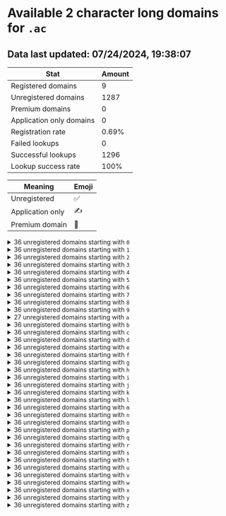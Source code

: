 # Available 2 character long domains for `.ac`

## Data last updated: 07/24/2024, 19:38:07

|Stat|Amount|
|--|--|
|Registered domains|9|
|Unregistered domains|1287|
|Premium domains|0|
|Application only domains|0|
|Registration rate|0.69%|
|Failed lookups|0|
|Successful lookups|1296|
|Lookup success rate|100%|


|Meaning|Emoji|
|--|--|
|Unregistered|:white_check_mark:|
|Application only|:writing_hand:|
|Premium domain|:gem:|

<details>
<summary>36 unregistered domains starting with <bold><code>0</code></bold></summary>

|Type|Domain|
|--|--|
|:white_check_mark:|`00.ac`|
|:white_check_mark:|`01.ac`|
|:white_check_mark:|`02.ac`|
|:white_check_mark:|`03.ac`|
|:white_check_mark:|`04.ac`|
|:white_check_mark:|`05.ac`|
|:white_check_mark:|`06.ac`|
|:white_check_mark:|`07.ac`|
|:white_check_mark:|`08.ac`|
|:white_check_mark:|`09.ac`|
|:white_check_mark:|`0a.ac`|
|:white_check_mark:|`0b.ac`|
|:white_check_mark:|`0c.ac`|
|:white_check_mark:|`0d.ac`|
|:white_check_mark:|`0e.ac`|
|:white_check_mark:|`0f.ac`|
|:white_check_mark:|`0g.ac`|
|:white_check_mark:|`0h.ac`|
|:white_check_mark:|`0i.ac`|
|:white_check_mark:|`0j.ac`|
|:white_check_mark:|`0k.ac`|
|:white_check_mark:|`0l.ac`|
|:white_check_mark:|`0m.ac`|
|:white_check_mark:|`0n.ac`|
|:white_check_mark:|`0o.ac`|
|:white_check_mark:|`0p.ac`|
|:white_check_mark:|`0q.ac`|
|:white_check_mark:|`0r.ac`|
|:white_check_mark:|`0s.ac`|
|:white_check_mark:|`0t.ac`|
|:white_check_mark:|`0u.ac`|
|:white_check_mark:|`0v.ac`|
|:white_check_mark:|`0w.ac`|
|:white_check_mark:|`0x.ac`|
|:white_check_mark:|`0y.ac`|
|:white_check_mark:|`0z.ac`|
</details>
<details>
<summary>36 unregistered domains starting with <bold><code>1</code></bold></summary>

|Type|Domain|
|--|--|
|:white_check_mark:|`10.ac`|
|:white_check_mark:|`11.ac`|
|:white_check_mark:|`12.ac`|
|:white_check_mark:|`13.ac`|
|:white_check_mark:|`14.ac`|
|:white_check_mark:|`15.ac`|
|:white_check_mark:|`16.ac`|
|:white_check_mark:|`17.ac`|
|:white_check_mark:|`18.ac`|
|:white_check_mark:|`19.ac`|
|:white_check_mark:|`1a.ac`|
|:white_check_mark:|`1b.ac`|
|:white_check_mark:|`1c.ac`|
|:white_check_mark:|`1d.ac`|
|:white_check_mark:|`1e.ac`|
|:white_check_mark:|`1f.ac`|
|:white_check_mark:|`1g.ac`|
|:white_check_mark:|`1h.ac`|
|:white_check_mark:|`1i.ac`|
|:white_check_mark:|`1j.ac`|
|:white_check_mark:|`1k.ac`|
|:white_check_mark:|`1l.ac`|
|:white_check_mark:|`1m.ac`|
|:white_check_mark:|`1n.ac`|
|:white_check_mark:|`1o.ac`|
|:white_check_mark:|`1p.ac`|
|:white_check_mark:|`1q.ac`|
|:white_check_mark:|`1r.ac`|
|:white_check_mark:|`1s.ac`|
|:white_check_mark:|`1t.ac`|
|:white_check_mark:|`1u.ac`|
|:white_check_mark:|`1v.ac`|
|:white_check_mark:|`1w.ac`|
|:white_check_mark:|`1x.ac`|
|:white_check_mark:|`1y.ac`|
|:white_check_mark:|`1z.ac`|
</details>
<details>
<summary>36 unregistered domains starting with <bold><code>2</code></bold></summary>

|Type|Domain|
|--|--|
|:white_check_mark:|`20.ac`|
|:white_check_mark:|`21.ac`|
|:white_check_mark:|`22.ac`|
|:white_check_mark:|`23.ac`|
|:white_check_mark:|`24.ac`|
|:white_check_mark:|`25.ac`|
|:white_check_mark:|`26.ac`|
|:white_check_mark:|`27.ac`|
|:white_check_mark:|`28.ac`|
|:white_check_mark:|`29.ac`|
|:white_check_mark:|`2a.ac`|
|:white_check_mark:|`2b.ac`|
|:white_check_mark:|`2c.ac`|
|:white_check_mark:|`2d.ac`|
|:white_check_mark:|`2e.ac`|
|:white_check_mark:|`2f.ac`|
|:white_check_mark:|`2g.ac`|
|:white_check_mark:|`2h.ac`|
|:white_check_mark:|`2i.ac`|
|:white_check_mark:|`2j.ac`|
|:white_check_mark:|`2k.ac`|
|:white_check_mark:|`2l.ac`|
|:white_check_mark:|`2m.ac`|
|:white_check_mark:|`2n.ac`|
|:white_check_mark:|`2o.ac`|
|:white_check_mark:|`2p.ac`|
|:white_check_mark:|`2q.ac`|
|:white_check_mark:|`2r.ac`|
|:white_check_mark:|`2s.ac`|
|:white_check_mark:|`2t.ac`|
|:white_check_mark:|`2u.ac`|
|:white_check_mark:|`2v.ac`|
|:white_check_mark:|`2w.ac`|
|:white_check_mark:|`2x.ac`|
|:white_check_mark:|`2y.ac`|
|:white_check_mark:|`2z.ac`|
</details>
<details>
<summary>36 unregistered domains starting with <bold><code>3</code></bold></summary>

|Type|Domain|
|--|--|
|:white_check_mark:|`30.ac`|
|:white_check_mark:|`31.ac`|
|:white_check_mark:|`32.ac`|
|:white_check_mark:|`33.ac`|
|:white_check_mark:|`34.ac`|
|:white_check_mark:|`35.ac`|
|:white_check_mark:|`36.ac`|
|:white_check_mark:|`37.ac`|
|:white_check_mark:|`38.ac`|
|:white_check_mark:|`39.ac`|
|:white_check_mark:|`3a.ac`|
|:white_check_mark:|`3b.ac`|
|:white_check_mark:|`3c.ac`|
|:white_check_mark:|`3d.ac`|
|:white_check_mark:|`3e.ac`|
|:white_check_mark:|`3f.ac`|
|:white_check_mark:|`3g.ac`|
|:white_check_mark:|`3h.ac`|
|:white_check_mark:|`3i.ac`|
|:white_check_mark:|`3j.ac`|
|:white_check_mark:|`3k.ac`|
|:white_check_mark:|`3l.ac`|
|:white_check_mark:|`3m.ac`|
|:white_check_mark:|`3n.ac`|
|:white_check_mark:|`3o.ac`|
|:white_check_mark:|`3p.ac`|
|:white_check_mark:|`3q.ac`|
|:white_check_mark:|`3r.ac`|
|:white_check_mark:|`3s.ac`|
|:white_check_mark:|`3t.ac`|
|:white_check_mark:|`3u.ac`|
|:white_check_mark:|`3v.ac`|
|:white_check_mark:|`3w.ac`|
|:white_check_mark:|`3x.ac`|
|:white_check_mark:|`3y.ac`|
|:white_check_mark:|`3z.ac`|
</details>
<details>
<summary>36 unregistered domains starting with <bold><code>4</code></bold></summary>

|Type|Domain|
|--|--|
|:white_check_mark:|`40.ac`|
|:white_check_mark:|`41.ac`|
|:white_check_mark:|`42.ac`|
|:white_check_mark:|`43.ac`|
|:white_check_mark:|`44.ac`|
|:white_check_mark:|`45.ac`|
|:white_check_mark:|`46.ac`|
|:white_check_mark:|`47.ac`|
|:white_check_mark:|`48.ac`|
|:white_check_mark:|`49.ac`|
|:white_check_mark:|`4a.ac`|
|:white_check_mark:|`4b.ac`|
|:white_check_mark:|`4c.ac`|
|:white_check_mark:|`4d.ac`|
|:white_check_mark:|`4e.ac`|
|:white_check_mark:|`4f.ac`|
|:white_check_mark:|`4g.ac`|
|:white_check_mark:|`4h.ac`|
|:white_check_mark:|`4i.ac`|
|:white_check_mark:|`4j.ac`|
|:white_check_mark:|`4k.ac`|
|:white_check_mark:|`4l.ac`|
|:white_check_mark:|`4m.ac`|
|:white_check_mark:|`4n.ac`|
|:white_check_mark:|`4o.ac`|
|:white_check_mark:|`4p.ac`|
|:white_check_mark:|`4q.ac`|
|:white_check_mark:|`4r.ac`|
|:white_check_mark:|`4s.ac`|
|:white_check_mark:|`4t.ac`|
|:white_check_mark:|`4u.ac`|
|:white_check_mark:|`4v.ac`|
|:white_check_mark:|`4w.ac`|
|:white_check_mark:|`4x.ac`|
|:white_check_mark:|`4y.ac`|
|:white_check_mark:|`4z.ac`|
</details>
<details>
<summary>36 unregistered domains starting with <bold><code>5</code></bold></summary>

|Type|Domain|
|--|--|
|:white_check_mark:|`50.ac`|
|:white_check_mark:|`51.ac`|
|:white_check_mark:|`52.ac`|
|:white_check_mark:|`53.ac`|
|:white_check_mark:|`54.ac`|
|:white_check_mark:|`55.ac`|
|:white_check_mark:|`56.ac`|
|:white_check_mark:|`57.ac`|
|:white_check_mark:|`58.ac`|
|:white_check_mark:|`59.ac`|
|:white_check_mark:|`5a.ac`|
|:white_check_mark:|`5b.ac`|
|:white_check_mark:|`5c.ac`|
|:white_check_mark:|`5d.ac`|
|:white_check_mark:|`5e.ac`|
|:white_check_mark:|`5f.ac`|
|:white_check_mark:|`5g.ac`|
|:white_check_mark:|`5h.ac`|
|:white_check_mark:|`5i.ac`|
|:white_check_mark:|`5j.ac`|
|:white_check_mark:|`5k.ac`|
|:white_check_mark:|`5l.ac`|
|:white_check_mark:|`5m.ac`|
|:white_check_mark:|`5n.ac`|
|:white_check_mark:|`5o.ac`|
|:white_check_mark:|`5p.ac`|
|:white_check_mark:|`5q.ac`|
|:white_check_mark:|`5r.ac`|
|:white_check_mark:|`5s.ac`|
|:white_check_mark:|`5t.ac`|
|:white_check_mark:|`5u.ac`|
|:white_check_mark:|`5v.ac`|
|:white_check_mark:|`5w.ac`|
|:white_check_mark:|`5x.ac`|
|:white_check_mark:|`5y.ac`|
|:white_check_mark:|`5z.ac`|
</details>
<details>
<summary>36 unregistered domains starting with <bold><code>6</code></bold></summary>

|Type|Domain|
|--|--|
|:white_check_mark:|`60.ac`|
|:white_check_mark:|`61.ac`|
|:white_check_mark:|`62.ac`|
|:white_check_mark:|`63.ac`|
|:white_check_mark:|`64.ac`|
|:white_check_mark:|`65.ac`|
|:white_check_mark:|`66.ac`|
|:white_check_mark:|`67.ac`|
|:white_check_mark:|`68.ac`|
|:white_check_mark:|`69.ac`|
|:white_check_mark:|`6a.ac`|
|:white_check_mark:|`6b.ac`|
|:white_check_mark:|`6c.ac`|
|:white_check_mark:|`6d.ac`|
|:white_check_mark:|`6e.ac`|
|:white_check_mark:|`6f.ac`|
|:white_check_mark:|`6g.ac`|
|:white_check_mark:|`6h.ac`|
|:white_check_mark:|`6i.ac`|
|:white_check_mark:|`6j.ac`|
|:white_check_mark:|`6k.ac`|
|:white_check_mark:|`6l.ac`|
|:white_check_mark:|`6m.ac`|
|:white_check_mark:|`6n.ac`|
|:white_check_mark:|`6o.ac`|
|:white_check_mark:|`6p.ac`|
|:white_check_mark:|`6q.ac`|
|:white_check_mark:|`6r.ac`|
|:white_check_mark:|`6s.ac`|
|:white_check_mark:|`6t.ac`|
|:white_check_mark:|`6u.ac`|
|:white_check_mark:|`6v.ac`|
|:white_check_mark:|`6w.ac`|
|:white_check_mark:|`6x.ac`|
|:white_check_mark:|`6y.ac`|
|:white_check_mark:|`6z.ac`|
</details>
<details>
<summary>36 unregistered domains starting with <bold><code>7</code></bold></summary>

|Type|Domain|
|--|--|
|:white_check_mark:|`70.ac`|
|:white_check_mark:|`71.ac`|
|:white_check_mark:|`72.ac`|
|:white_check_mark:|`73.ac`|
|:white_check_mark:|`74.ac`|
|:white_check_mark:|`75.ac`|
|:white_check_mark:|`76.ac`|
|:white_check_mark:|`77.ac`|
|:white_check_mark:|`78.ac`|
|:white_check_mark:|`79.ac`|
|:white_check_mark:|`7a.ac`|
|:white_check_mark:|`7b.ac`|
|:white_check_mark:|`7c.ac`|
|:white_check_mark:|`7d.ac`|
|:white_check_mark:|`7e.ac`|
|:white_check_mark:|`7f.ac`|
|:white_check_mark:|`7g.ac`|
|:white_check_mark:|`7h.ac`|
|:white_check_mark:|`7i.ac`|
|:white_check_mark:|`7j.ac`|
|:white_check_mark:|`7k.ac`|
|:white_check_mark:|`7l.ac`|
|:white_check_mark:|`7m.ac`|
|:white_check_mark:|`7n.ac`|
|:white_check_mark:|`7o.ac`|
|:white_check_mark:|`7p.ac`|
|:white_check_mark:|`7q.ac`|
|:white_check_mark:|`7r.ac`|
|:white_check_mark:|`7s.ac`|
|:white_check_mark:|`7t.ac`|
|:white_check_mark:|`7u.ac`|
|:white_check_mark:|`7v.ac`|
|:white_check_mark:|`7w.ac`|
|:white_check_mark:|`7x.ac`|
|:white_check_mark:|`7y.ac`|
|:white_check_mark:|`7z.ac`|
</details>
<details>
<summary>36 unregistered domains starting with <bold><code>8</code></bold></summary>

|Type|Domain|
|--|--|
|:white_check_mark:|`80.ac`|
|:white_check_mark:|`81.ac`|
|:white_check_mark:|`82.ac`|
|:white_check_mark:|`83.ac`|
|:white_check_mark:|`84.ac`|
|:white_check_mark:|`85.ac`|
|:white_check_mark:|`86.ac`|
|:white_check_mark:|`87.ac`|
|:white_check_mark:|`88.ac`|
|:white_check_mark:|`89.ac`|
|:white_check_mark:|`8a.ac`|
|:white_check_mark:|`8b.ac`|
|:white_check_mark:|`8c.ac`|
|:white_check_mark:|`8d.ac`|
|:white_check_mark:|`8e.ac`|
|:white_check_mark:|`8f.ac`|
|:white_check_mark:|`8g.ac`|
|:white_check_mark:|`8h.ac`|
|:white_check_mark:|`8i.ac`|
|:white_check_mark:|`8j.ac`|
|:white_check_mark:|`8k.ac`|
|:white_check_mark:|`8l.ac`|
|:white_check_mark:|`8m.ac`|
|:white_check_mark:|`8n.ac`|
|:white_check_mark:|`8o.ac`|
|:white_check_mark:|`8p.ac`|
|:white_check_mark:|`8q.ac`|
|:white_check_mark:|`8r.ac`|
|:white_check_mark:|`8s.ac`|
|:white_check_mark:|`8t.ac`|
|:white_check_mark:|`8u.ac`|
|:white_check_mark:|`8v.ac`|
|:white_check_mark:|`8w.ac`|
|:white_check_mark:|`8x.ac`|
|:white_check_mark:|`8y.ac`|
|:white_check_mark:|`8z.ac`|
</details>
<details>
<summary>36 unregistered domains starting with <bold><code>9</code></bold></summary>

|Type|Domain|
|--|--|
|:white_check_mark:|`90.ac`|
|:white_check_mark:|`91.ac`|
|:white_check_mark:|`92.ac`|
|:white_check_mark:|`93.ac`|
|:white_check_mark:|`94.ac`|
|:white_check_mark:|`95.ac`|
|:white_check_mark:|`96.ac`|
|:white_check_mark:|`97.ac`|
|:white_check_mark:|`98.ac`|
|:white_check_mark:|`99.ac`|
|:white_check_mark:|`9a.ac`|
|:white_check_mark:|`9b.ac`|
|:white_check_mark:|`9c.ac`|
|:white_check_mark:|`9d.ac`|
|:white_check_mark:|`9e.ac`|
|:white_check_mark:|`9f.ac`|
|:white_check_mark:|`9g.ac`|
|:white_check_mark:|`9h.ac`|
|:white_check_mark:|`9i.ac`|
|:white_check_mark:|`9j.ac`|
|:white_check_mark:|`9k.ac`|
|:white_check_mark:|`9l.ac`|
|:white_check_mark:|`9m.ac`|
|:white_check_mark:|`9n.ac`|
|:white_check_mark:|`9o.ac`|
|:white_check_mark:|`9p.ac`|
|:white_check_mark:|`9q.ac`|
|:white_check_mark:|`9r.ac`|
|:white_check_mark:|`9s.ac`|
|:white_check_mark:|`9t.ac`|
|:white_check_mark:|`9u.ac`|
|:white_check_mark:|`9v.ac`|
|:white_check_mark:|`9w.ac`|
|:white_check_mark:|`9x.ac`|
|:white_check_mark:|`9y.ac`|
|:white_check_mark:|`9z.ac`|
</details>
<details>
<summary>27 unregistered domains starting with <bold><code>a</code></bold></summary>

|Type|Domain|
|--|--|
|:white_check_mark:|`a0.ac`|
|:white_check_mark:|`a1.ac`|
|:white_check_mark:|`a2.ac`|
|:white_check_mark:|`a3.ac`|
|:white_check_mark:|`a4.ac`|
|:white_check_mark:|`a5.ac`|
|:white_check_mark:|`a6.ac`|
|:white_check_mark:|`a7.ac`|
|:white_check_mark:|`a8.ac`|
|:white_check_mark:|`a9.ac`|
|:white_check_mark:|`aj.ac`|
|:white_check_mark:|`ak.ac`|
|:white_check_mark:|`al.ac`|
|:white_check_mark:|`am.ac`|
|:white_check_mark:|`an.ac`|
|:white_check_mark:|`ao.ac`|
|:white_check_mark:|`ap.ac`|
|:white_check_mark:|`aq.ac`|
|:white_check_mark:|`ar.ac`|
|:white_check_mark:|`as.ac`|
|:white_check_mark:|`at.ac`|
|:white_check_mark:|`au.ac`|
|:white_check_mark:|`av.ac`|
|:white_check_mark:|`aw.ac`|
|:white_check_mark:|`ax.ac`|
|:white_check_mark:|`ay.ac`|
|:white_check_mark:|`az.ac`|
</details>
<details>
<summary>36 unregistered domains starting with <bold><code>b</code></bold></summary>

|Type|Domain|
|--|--|
|:white_check_mark:|`b0.ac`|
|:white_check_mark:|`b1.ac`|
|:white_check_mark:|`b2.ac`|
|:white_check_mark:|`b3.ac`|
|:white_check_mark:|`b4.ac`|
|:white_check_mark:|`b5.ac`|
|:white_check_mark:|`b6.ac`|
|:white_check_mark:|`b7.ac`|
|:white_check_mark:|`b8.ac`|
|:white_check_mark:|`b9.ac`|
|:white_check_mark:|`ba.ac`|
|:white_check_mark:|`bb.ac`|
|:white_check_mark:|`bc.ac`|
|:white_check_mark:|`bd.ac`|
|:white_check_mark:|`be.ac`|
|:white_check_mark:|`bf.ac`|
|:white_check_mark:|`bg.ac`|
|:white_check_mark:|`bh.ac`|
|:white_check_mark:|`bi.ac`|
|:white_check_mark:|`bj.ac`|
|:white_check_mark:|`bk.ac`|
|:white_check_mark:|`bl.ac`|
|:white_check_mark:|`bm.ac`|
|:white_check_mark:|`bn.ac`|
|:white_check_mark:|`bo.ac`|
|:white_check_mark:|`bp.ac`|
|:white_check_mark:|`bq.ac`|
|:white_check_mark:|`br.ac`|
|:white_check_mark:|`bs.ac`|
|:white_check_mark:|`bt.ac`|
|:white_check_mark:|`bu.ac`|
|:white_check_mark:|`bv.ac`|
|:white_check_mark:|`bw.ac`|
|:white_check_mark:|`bx.ac`|
|:white_check_mark:|`by.ac`|
|:white_check_mark:|`bz.ac`|
</details>
<details>
<summary>36 unregistered domains starting with <bold><code>c</code></bold></summary>

|Type|Domain|
|--|--|
|:white_check_mark:|`c0.ac`|
|:white_check_mark:|`c1.ac`|
|:white_check_mark:|`c2.ac`|
|:white_check_mark:|`c3.ac`|
|:white_check_mark:|`c4.ac`|
|:white_check_mark:|`c5.ac`|
|:white_check_mark:|`c6.ac`|
|:white_check_mark:|`c7.ac`|
|:white_check_mark:|`c8.ac`|
|:white_check_mark:|`c9.ac`|
|:white_check_mark:|`ca.ac`|
|:white_check_mark:|`cb.ac`|
|:white_check_mark:|`cc.ac`|
|:white_check_mark:|`cd.ac`|
|:white_check_mark:|`ce.ac`|
|:white_check_mark:|`cf.ac`|
|:white_check_mark:|`cg.ac`|
|:white_check_mark:|`ch.ac`|
|:white_check_mark:|`ci.ac`|
|:white_check_mark:|`cj.ac`|
|:white_check_mark:|`ck.ac`|
|:white_check_mark:|`cl.ac`|
|:white_check_mark:|`cm.ac`|
|:white_check_mark:|`cn.ac`|
|:white_check_mark:|`co.ac`|
|:white_check_mark:|`cp.ac`|
|:white_check_mark:|`cq.ac`|
|:white_check_mark:|`cr.ac`|
|:white_check_mark:|`cs.ac`|
|:white_check_mark:|`ct.ac`|
|:white_check_mark:|`cu.ac`|
|:white_check_mark:|`cv.ac`|
|:white_check_mark:|`cw.ac`|
|:white_check_mark:|`cx.ac`|
|:white_check_mark:|`cy.ac`|
|:white_check_mark:|`cz.ac`|
</details>
<details>
<summary>36 unregistered domains starting with <bold><code>d</code></bold></summary>

|Type|Domain|
|--|--|
|:white_check_mark:|`d0.ac`|
|:white_check_mark:|`d1.ac`|
|:white_check_mark:|`d2.ac`|
|:white_check_mark:|`d3.ac`|
|:white_check_mark:|`d4.ac`|
|:white_check_mark:|`d5.ac`|
|:white_check_mark:|`d6.ac`|
|:white_check_mark:|`d7.ac`|
|:white_check_mark:|`d8.ac`|
|:white_check_mark:|`d9.ac`|
|:white_check_mark:|`da.ac`|
|:white_check_mark:|`db.ac`|
|:white_check_mark:|`dc.ac`|
|:white_check_mark:|`dd.ac`|
|:white_check_mark:|`de.ac`|
|:white_check_mark:|`df.ac`|
|:white_check_mark:|`dg.ac`|
|:white_check_mark:|`dh.ac`|
|:white_check_mark:|`di.ac`|
|:white_check_mark:|`dj.ac`|
|:white_check_mark:|`dk.ac`|
|:white_check_mark:|`dl.ac`|
|:white_check_mark:|`dm.ac`|
|:white_check_mark:|`dn.ac`|
|:white_check_mark:|`do.ac`|
|:white_check_mark:|`dp.ac`|
|:white_check_mark:|`dq.ac`|
|:white_check_mark:|`dr.ac`|
|:white_check_mark:|`ds.ac`|
|:white_check_mark:|`dt.ac`|
|:white_check_mark:|`du.ac`|
|:white_check_mark:|`dv.ac`|
|:white_check_mark:|`dw.ac`|
|:white_check_mark:|`dx.ac`|
|:white_check_mark:|`dy.ac`|
|:white_check_mark:|`dz.ac`|
</details>
<details>
<summary>36 unregistered domains starting with <bold><code>e</code></bold></summary>

|Type|Domain|
|--|--|
|:white_check_mark:|`e0.ac`|
|:white_check_mark:|`e1.ac`|
|:white_check_mark:|`e2.ac`|
|:white_check_mark:|`e3.ac`|
|:white_check_mark:|`e4.ac`|
|:white_check_mark:|`e5.ac`|
|:white_check_mark:|`e6.ac`|
|:white_check_mark:|`e7.ac`|
|:white_check_mark:|`e8.ac`|
|:white_check_mark:|`e9.ac`|
|:white_check_mark:|`ea.ac`|
|:white_check_mark:|`eb.ac`|
|:white_check_mark:|`ec.ac`|
|:white_check_mark:|`ed.ac`|
|:white_check_mark:|`ee.ac`|
|:white_check_mark:|`ef.ac`|
|:white_check_mark:|`eg.ac`|
|:white_check_mark:|`eh.ac`|
|:white_check_mark:|`ei.ac`|
|:white_check_mark:|`ej.ac`|
|:white_check_mark:|`ek.ac`|
|:white_check_mark:|`el.ac`|
|:white_check_mark:|`em.ac`|
|:white_check_mark:|`en.ac`|
|:white_check_mark:|`eo.ac`|
|:white_check_mark:|`ep.ac`|
|:white_check_mark:|`eq.ac`|
|:white_check_mark:|`er.ac`|
|:white_check_mark:|`es.ac`|
|:white_check_mark:|`et.ac`|
|:white_check_mark:|`eu.ac`|
|:white_check_mark:|`ev.ac`|
|:white_check_mark:|`ew.ac`|
|:white_check_mark:|`ex.ac`|
|:white_check_mark:|`ey.ac`|
|:white_check_mark:|`ez.ac`|
</details>
<details>
<summary>36 unregistered domains starting with <bold><code>f</code></bold></summary>

|Type|Domain|
|--|--|
|:white_check_mark:|`f0.ac`|
|:white_check_mark:|`f1.ac`|
|:white_check_mark:|`f2.ac`|
|:white_check_mark:|`f3.ac`|
|:white_check_mark:|`f4.ac`|
|:white_check_mark:|`f5.ac`|
|:white_check_mark:|`f6.ac`|
|:white_check_mark:|`f7.ac`|
|:white_check_mark:|`f8.ac`|
|:white_check_mark:|`f9.ac`|
|:white_check_mark:|`fa.ac`|
|:white_check_mark:|`fb.ac`|
|:white_check_mark:|`fc.ac`|
|:white_check_mark:|`fd.ac`|
|:white_check_mark:|`fe.ac`|
|:white_check_mark:|`ff.ac`|
|:white_check_mark:|`fg.ac`|
|:white_check_mark:|`fh.ac`|
|:white_check_mark:|`fi.ac`|
|:white_check_mark:|`fj.ac`|
|:white_check_mark:|`fk.ac`|
|:white_check_mark:|`fl.ac`|
|:white_check_mark:|`fm.ac`|
|:white_check_mark:|`fn.ac`|
|:white_check_mark:|`fo.ac`|
|:white_check_mark:|`fp.ac`|
|:white_check_mark:|`fq.ac`|
|:white_check_mark:|`fr.ac`|
|:white_check_mark:|`fs.ac`|
|:white_check_mark:|`ft.ac`|
|:white_check_mark:|`fu.ac`|
|:white_check_mark:|`fv.ac`|
|:white_check_mark:|`fw.ac`|
|:white_check_mark:|`fx.ac`|
|:white_check_mark:|`fy.ac`|
|:white_check_mark:|`fz.ac`|
</details>
<details>
<summary>36 unregistered domains starting with <bold><code>g</code></bold></summary>

|Type|Domain|
|--|--|
|:white_check_mark:|`g0.ac`|
|:white_check_mark:|`g1.ac`|
|:white_check_mark:|`g2.ac`|
|:white_check_mark:|`g3.ac`|
|:white_check_mark:|`g4.ac`|
|:white_check_mark:|`g5.ac`|
|:white_check_mark:|`g6.ac`|
|:white_check_mark:|`g7.ac`|
|:white_check_mark:|`g8.ac`|
|:white_check_mark:|`g9.ac`|
|:white_check_mark:|`ga.ac`|
|:white_check_mark:|`gb.ac`|
|:white_check_mark:|`gc.ac`|
|:white_check_mark:|`gd.ac`|
|:white_check_mark:|`ge.ac`|
|:white_check_mark:|`gf.ac`|
|:white_check_mark:|`gg.ac`|
|:white_check_mark:|`gh.ac`|
|:white_check_mark:|`gi.ac`|
|:white_check_mark:|`gj.ac`|
|:white_check_mark:|`gk.ac`|
|:white_check_mark:|`gl.ac`|
|:white_check_mark:|`gm.ac`|
|:white_check_mark:|`gn.ac`|
|:white_check_mark:|`go.ac`|
|:white_check_mark:|`gp.ac`|
|:white_check_mark:|`gq.ac`|
|:white_check_mark:|`gr.ac`|
|:white_check_mark:|`gs.ac`|
|:white_check_mark:|`gt.ac`|
|:white_check_mark:|`gu.ac`|
|:white_check_mark:|`gv.ac`|
|:white_check_mark:|`gw.ac`|
|:white_check_mark:|`gx.ac`|
|:white_check_mark:|`gy.ac`|
|:white_check_mark:|`gz.ac`|
</details>
<details>
<summary>36 unregistered domains starting with <bold><code>h</code></bold></summary>

|Type|Domain|
|--|--|
|:white_check_mark:|`h0.ac`|
|:white_check_mark:|`h1.ac`|
|:white_check_mark:|`h2.ac`|
|:white_check_mark:|`h3.ac`|
|:white_check_mark:|`h4.ac`|
|:white_check_mark:|`h5.ac`|
|:white_check_mark:|`h6.ac`|
|:white_check_mark:|`h7.ac`|
|:white_check_mark:|`h8.ac`|
|:white_check_mark:|`h9.ac`|
|:white_check_mark:|`ha.ac`|
|:white_check_mark:|`hb.ac`|
|:white_check_mark:|`hc.ac`|
|:white_check_mark:|`hd.ac`|
|:white_check_mark:|`he.ac`|
|:white_check_mark:|`hf.ac`|
|:white_check_mark:|`hg.ac`|
|:white_check_mark:|`hh.ac`|
|:white_check_mark:|`hi.ac`|
|:white_check_mark:|`hj.ac`|
|:white_check_mark:|`hk.ac`|
|:white_check_mark:|`hl.ac`|
|:white_check_mark:|`hm.ac`|
|:white_check_mark:|`hn.ac`|
|:white_check_mark:|`ho.ac`|
|:white_check_mark:|`hp.ac`|
|:white_check_mark:|`hq.ac`|
|:white_check_mark:|`hr.ac`|
|:white_check_mark:|`hs.ac`|
|:white_check_mark:|`ht.ac`|
|:white_check_mark:|`hu.ac`|
|:white_check_mark:|`hv.ac`|
|:white_check_mark:|`hw.ac`|
|:white_check_mark:|`hx.ac`|
|:white_check_mark:|`hy.ac`|
|:white_check_mark:|`hz.ac`|
</details>
<details>
<summary>36 unregistered domains starting with <bold><code>i</code></bold></summary>

|Type|Domain|
|--|--|
|:white_check_mark:|`i0.ac`|
|:white_check_mark:|`i1.ac`|
|:white_check_mark:|`i2.ac`|
|:white_check_mark:|`i3.ac`|
|:white_check_mark:|`i4.ac`|
|:white_check_mark:|`i5.ac`|
|:white_check_mark:|`i6.ac`|
|:white_check_mark:|`i7.ac`|
|:white_check_mark:|`i8.ac`|
|:white_check_mark:|`i9.ac`|
|:white_check_mark:|`ia.ac`|
|:white_check_mark:|`ib.ac`|
|:white_check_mark:|`ic.ac`|
|:white_check_mark:|`id.ac`|
|:white_check_mark:|`ie.ac`|
|:white_check_mark:|`if.ac`|
|:white_check_mark:|`ig.ac`|
|:white_check_mark:|`ih.ac`|
|:white_check_mark:|`ii.ac`|
|:white_check_mark:|`ij.ac`|
|:white_check_mark:|`ik.ac`|
|:white_check_mark:|`il.ac`|
|:white_check_mark:|`im.ac`|
|:white_check_mark:|`in.ac`|
|:white_check_mark:|`io.ac`|
|:white_check_mark:|`ip.ac`|
|:white_check_mark:|`iq.ac`|
|:white_check_mark:|`ir.ac`|
|:white_check_mark:|`is.ac`|
|:white_check_mark:|`it.ac`|
|:white_check_mark:|`iu.ac`|
|:white_check_mark:|`iv.ac`|
|:white_check_mark:|`iw.ac`|
|:white_check_mark:|`ix.ac`|
|:white_check_mark:|`iy.ac`|
|:white_check_mark:|`iz.ac`|
</details>
<details>
<summary>36 unregistered domains starting with <bold><code>j</code></bold></summary>

|Type|Domain|
|--|--|
|:white_check_mark:|`j0.ac`|
|:white_check_mark:|`j1.ac`|
|:white_check_mark:|`j2.ac`|
|:white_check_mark:|`j3.ac`|
|:white_check_mark:|`j4.ac`|
|:white_check_mark:|`j5.ac`|
|:white_check_mark:|`j6.ac`|
|:white_check_mark:|`j7.ac`|
|:white_check_mark:|`j8.ac`|
|:white_check_mark:|`j9.ac`|
|:white_check_mark:|`ja.ac`|
|:white_check_mark:|`jb.ac`|
|:white_check_mark:|`jc.ac`|
|:white_check_mark:|`jd.ac`|
|:white_check_mark:|`je.ac`|
|:white_check_mark:|`jf.ac`|
|:white_check_mark:|`jg.ac`|
|:white_check_mark:|`jh.ac`|
|:white_check_mark:|`ji.ac`|
|:white_check_mark:|`jj.ac`|
|:white_check_mark:|`jk.ac`|
|:white_check_mark:|`jl.ac`|
|:white_check_mark:|`jm.ac`|
|:white_check_mark:|`jn.ac`|
|:white_check_mark:|`jo.ac`|
|:white_check_mark:|`jp.ac`|
|:white_check_mark:|`jq.ac`|
|:white_check_mark:|`jr.ac`|
|:white_check_mark:|`js.ac`|
|:white_check_mark:|`jt.ac`|
|:white_check_mark:|`ju.ac`|
|:white_check_mark:|`jv.ac`|
|:white_check_mark:|`jw.ac`|
|:white_check_mark:|`jx.ac`|
|:white_check_mark:|`jy.ac`|
|:white_check_mark:|`jz.ac`|
</details>
<details>
<summary>36 unregistered domains starting with <bold><code>k</code></bold></summary>

|Type|Domain|
|--|--|
|:white_check_mark:|`k0.ac`|
|:white_check_mark:|`k1.ac`|
|:white_check_mark:|`k2.ac`|
|:white_check_mark:|`k3.ac`|
|:white_check_mark:|`k4.ac`|
|:white_check_mark:|`k5.ac`|
|:white_check_mark:|`k6.ac`|
|:white_check_mark:|`k7.ac`|
|:white_check_mark:|`k8.ac`|
|:white_check_mark:|`k9.ac`|
|:white_check_mark:|`ka.ac`|
|:white_check_mark:|`kb.ac`|
|:white_check_mark:|`kc.ac`|
|:white_check_mark:|`kd.ac`|
|:white_check_mark:|`ke.ac`|
|:white_check_mark:|`kf.ac`|
|:white_check_mark:|`kg.ac`|
|:white_check_mark:|`kh.ac`|
|:white_check_mark:|`ki.ac`|
|:white_check_mark:|`kj.ac`|
|:white_check_mark:|`kk.ac`|
|:white_check_mark:|`kl.ac`|
|:white_check_mark:|`km.ac`|
|:white_check_mark:|`kn.ac`|
|:white_check_mark:|`ko.ac`|
|:white_check_mark:|`kp.ac`|
|:white_check_mark:|`kq.ac`|
|:white_check_mark:|`kr.ac`|
|:white_check_mark:|`ks.ac`|
|:white_check_mark:|`kt.ac`|
|:white_check_mark:|`ku.ac`|
|:white_check_mark:|`kv.ac`|
|:white_check_mark:|`kw.ac`|
|:white_check_mark:|`kx.ac`|
|:white_check_mark:|`ky.ac`|
|:white_check_mark:|`kz.ac`|
</details>
<details>
<summary>36 unregistered domains starting with <bold><code>l</code></bold></summary>

|Type|Domain|
|--|--|
|:white_check_mark:|`l0.ac`|
|:white_check_mark:|`l1.ac`|
|:white_check_mark:|`l2.ac`|
|:white_check_mark:|`l3.ac`|
|:white_check_mark:|`l4.ac`|
|:white_check_mark:|`l5.ac`|
|:white_check_mark:|`l6.ac`|
|:white_check_mark:|`l7.ac`|
|:white_check_mark:|`l8.ac`|
|:white_check_mark:|`l9.ac`|
|:white_check_mark:|`la.ac`|
|:white_check_mark:|`lb.ac`|
|:white_check_mark:|`lc.ac`|
|:white_check_mark:|`ld.ac`|
|:white_check_mark:|`le.ac`|
|:white_check_mark:|`lf.ac`|
|:white_check_mark:|`lg.ac`|
|:white_check_mark:|`lh.ac`|
|:white_check_mark:|`li.ac`|
|:white_check_mark:|`lj.ac`|
|:white_check_mark:|`lk.ac`|
|:white_check_mark:|`ll.ac`|
|:white_check_mark:|`lm.ac`|
|:white_check_mark:|`ln.ac`|
|:white_check_mark:|`lo.ac`|
|:white_check_mark:|`lp.ac`|
|:white_check_mark:|`lq.ac`|
|:white_check_mark:|`lr.ac`|
|:white_check_mark:|`ls.ac`|
|:white_check_mark:|`lt.ac`|
|:white_check_mark:|`lu.ac`|
|:white_check_mark:|`lv.ac`|
|:white_check_mark:|`lw.ac`|
|:white_check_mark:|`lx.ac`|
|:white_check_mark:|`ly.ac`|
|:white_check_mark:|`lz.ac`|
</details>
<details>
<summary>36 unregistered domains starting with <bold><code>m</code></bold></summary>

|Type|Domain|
|--|--|
|:white_check_mark:|`m0.ac`|
|:white_check_mark:|`m1.ac`|
|:white_check_mark:|`m2.ac`|
|:white_check_mark:|`m3.ac`|
|:white_check_mark:|`m4.ac`|
|:white_check_mark:|`m5.ac`|
|:white_check_mark:|`m6.ac`|
|:white_check_mark:|`m7.ac`|
|:white_check_mark:|`m8.ac`|
|:white_check_mark:|`m9.ac`|
|:white_check_mark:|`ma.ac`|
|:white_check_mark:|`mb.ac`|
|:white_check_mark:|`mc.ac`|
|:white_check_mark:|`md.ac`|
|:white_check_mark:|`me.ac`|
|:white_check_mark:|`mf.ac`|
|:white_check_mark:|`mg.ac`|
|:white_check_mark:|`mh.ac`|
|:white_check_mark:|`mi.ac`|
|:white_check_mark:|`mj.ac`|
|:white_check_mark:|`mk.ac`|
|:white_check_mark:|`ml.ac`|
|:white_check_mark:|`mm.ac`|
|:white_check_mark:|`mn.ac`|
|:white_check_mark:|`mo.ac`|
|:white_check_mark:|`mp.ac`|
|:white_check_mark:|`mq.ac`|
|:white_check_mark:|`mr.ac`|
|:white_check_mark:|`ms.ac`|
|:white_check_mark:|`mt.ac`|
|:white_check_mark:|`mu.ac`|
|:white_check_mark:|`mv.ac`|
|:white_check_mark:|`mw.ac`|
|:white_check_mark:|`mx.ac`|
|:white_check_mark:|`my.ac`|
|:white_check_mark:|`mz.ac`|
</details>
<details>
<summary>36 unregistered domains starting with <bold><code>n</code></bold></summary>

|Type|Domain|
|--|--|
|:white_check_mark:|`n0.ac`|
|:white_check_mark:|`n1.ac`|
|:white_check_mark:|`n2.ac`|
|:white_check_mark:|`n3.ac`|
|:white_check_mark:|`n4.ac`|
|:white_check_mark:|`n5.ac`|
|:white_check_mark:|`n6.ac`|
|:white_check_mark:|`n7.ac`|
|:white_check_mark:|`n8.ac`|
|:white_check_mark:|`n9.ac`|
|:white_check_mark:|`na.ac`|
|:white_check_mark:|`nb.ac`|
|:white_check_mark:|`nc.ac`|
|:white_check_mark:|`nd.ac`|
|:white_check_mark:|`ne.ac`|
|:white_check_mark:|`nf.ac`|
|:white_check_mark:|`ng.ac`|
|:white_check_mark:|`nh.ac`|
|:white_check_mark:|`ni.ac`|
|:white_check_mark:|`nj.ac`|
|:white_check_mark:|`nk.ac`|
|:white_check_mark:|`nl.ac`|
|:white_check_mark:|`nm.ac`|
|:white_check_mark:|`nn.ac`|
|:white_check_mark:|`no.ac`|
|:white_check_mark:|`np.ac`|
|:white_check_mark:|`nq.ac`|
|:white_check_mark:|`nr.ac`|
|:white_check_mark:|`ns.ac`|
|:white_check_mark:|`nt.ac`|
|:white_check_mark:|`nu.ac`|
|:white_check_mark:|`nv.ac`|
|:white_check_mark:|`nw.ac`|
|:white_check_mark:|`nx.ac`|
|:white_check_mark:|`ny.ac`|
|:white_check_mark:|`nz.ac`|
</details>
<details>
<summary>36 unregistered domains starting with <bold><code>o</code></bold></summary>

|Type|Domain|
|--|--|
|:white_check_mark:|`o0.ac`|
|:white_check_mark:|`o1.ac`|
|:white_check_mark:|`o2.ac`|
|:white_check_mark:|`o3.ac`|
|:white_check_mark:|`o4.ac`|
|:white_check_mark:|`o5.ac`|
|:white_check_mark:|`o6.ac`|
|:white_check_mark:|`o7.ac`|
|:white_check_mark:|`o8.ac`|
|:white_check_mark:|`o9.ac`|
|:white_check_mark:|`oa.ac`|
|:white_check_mark:|`ob.ac`|
|:white_check_mark:|`oc.ac`|
|:white_check_mark:|`od.ac`|
|:white_check_mark:|`oe.ac`|
|:white_check_mark:|`of.ac`|
|:white_check_mark:|`og.ac`|
|:white_check_mark:|`oh.ac`|
|:white_check_mark:|`oi.ac`|
|:white_check_mark:|`oj.ac`|
|:white_check_mark:|`ok.ac`|
|:white_check_mark:|`ol.ac`|
|:white_check_mark:|`om.ac`|
|:white_check_mark:|`on.ac`|
|:white_check_mark:|`oo.ac`|
|:white_check_mark:|`op.ac`|
|:white_check_mark:|`oq.ac`|
|:white_check_mark:|`or.ac`|
|:white_check_mark:|`os.ac`|
|:white_check_mark:|`ot.ac`|
|:white_check_mark:|`ou.ac`|
|:white_check_mark:|`ov.ac`|
|:white_check_mark:|`ow.ac`|
|:white_check_mark:|`ox.ac`|
|:white_check_mark:|`oy.ac`|
|:white_check_mark:|`oz.ac`|
</details>
<details>
<summary>36 unregistered domains starting with <bold><code>p</code></bold></summary>

|Type|Domain|
|--|--|
|:white_check_mark:|`p0.ac`|
|:white_check_mark:|`p1.ac`|
|:white_check_mark:|`p2.ac`|
|:white_check_mark:|`p3.ac`|
|:white_check_mark:|`p4.ac`|
|:white_check_mark:|`p5.ac`|
|:white_check_mark:|`p6.ac`|
|:white_check_mark:|`p7.ac`|
|:white_check_mark:|`p8.ac`|
|:white_check_mark:|`p9.ac`|
|:white_check_mark:|`pa.ac`|
|:white_check_mark:|`pb.ac`|
|:white_check_mark:|`pc.ac`|
|:white_check_mark:|`pd.ac`|
|:white_check_mark:|`pe.ac`|
|:white_check_mark:|`pf.ac`|
|:white_check_mark:|`pg.ac`|
|:white_check_mark:|`ph.ac`|
|:white_check_mark:|`pi.ac`|
|:white_check_mark:|`pj.ac`|
|:white_check_mark:|`pk.ac`|
|:white_check_mark:|`pl.ac`|
|:white_check_mark:|`pm.ac`|
|:white_check_mark:|`pn.ac`|
|:white_check_mark:|`po.ac`|
|:white_check_mark:|`pp.ac`|
|:white_check_mark:|`pq.ac`|
|:white_check_mark:|`pr.ac`|
|:white_check_mark:|`ps.ac`|
|:white_check_mark:|`pt.ac`|
|:white_check_mark:|`pu.ac`|
|:white_check_mark:|`pv.ac`|
|:white_check_mark:|`pw.ac`|
|:white_check_mark:|`px.ac`|
|:white_check_mark:|`py.ac`|
|:white_check_mark:|`pz.ac`|
</details>
<details>
<summary>36 unregistered domains starting with <bold><code>q</code></bold></summary>

|Type|Domain|
|--|--|
|:white_check_mark:|`q0.ac`|
|:white_check_mark:|`q1.ac`|
|:white_check_mark:|`q2.ac`|
|:white_check_mark:|`q3.ac`|
|:white_check_mark:|`q4.ac`|
|:white_check_mark:|`q5.ac`|
|:white_check_mark:|`q6.ac`|
|:white_check_mark:|`q7.ac`|
|:white_check_mark:|`q8.ac`|
|:white_check_mark:|`q9.ac`|
|:white_check_mark:|`qa.ac`|
|:white_check_mark:|`qb.ac`|
|:white_check_mark:|`qc.ac`|
|:white_check_mark:|`qd.ac`|
|:white_check_mark:|`qe.ac`|
|:white_check_mark:|`qf.ac`|
|:white_check_mark:|`qg.ac`|
|:white_check_mark:|`qh.ac`|
|:white_check_mark:|`qi.ac`|
|:white_check_mark:|`qj.ac`|
|:white_check_mark:|`qk.ac`|
|:white_check_mark:|`ql.ac`|
|:white_check_mark:|`qm.ac`|
|:white_check_mark:|`qn.ac`|
|:white_check_mark:|`qo.ac`|
|:white_check_mark:|`qp.ac`|
|:white_check_mark:|`qq.ac`|
|:white_check_mark:|`qr.ac`|
|:white_check_mark:|`qs.ac`|
|:white_check_mark:|`qt.ac`|
|:white_check_mark:|`qu.ac`|
|:white_check_mark:|`qv.ac`|
|:white_check_mark:|`qw.ac`|
|:white_check_mark:|`qx.ac`|
|:white_check_mark:|`qy.ac`|
|:white_check_mark:|`qz.ac`|
</details>
<details>
<summary>36 unregistered domains starting with <bold><code>r</code></bold></summary>

|Type|Domain|
|--|--|
|:white_check_mark:|`r0.ac`|
|:white_check_mark:|`r1.ac`|
|:white_check_mark:|`r2.ac`|
|:white_check_mark:|`r3.ac`|
|:white_check_mark:|`r4.ac`|
|:white_check_mark:|`r5.ac`|
|:white_check_mark:|`r6.ac`|
|:white_check_mark:|`r7.ac`|
|:white_check_mark:|`r8.ac`|
|:white_check_mark:|`r9.ac`|
|:white_check_mark:|`ra.ac`|
|:white_check_mark:|`rb.ac`|
|:white_check_mark:|`rc.ac`|
|:white_check_mark:|`rd.ac`|
|:white_check_mark:|`re.ac`|
|:white_check_mark:|`rf.ac`|
|:white_check_mark:|`rg.ac`|
|:white_check_mark:|`rh.ac`|
|:white_check_mark:|`ri.ac`|
|:white_check_mark:|`rj.ac`|
|:white_check_mark:|`rk.ac`|
|:white_check_mark:|`rl.ac`|
|:white_check_mark:|`rm.ac`|
|:white_check_mark:|`rn.ac`|
|:white_check_mark:|`ro.ac`|
|:white_check_mark:|`rp.ac`|
|:white_check_mark:|`rq.ac`|
|:white_check_mark:|`rr.ac`|
|:white_check_mark:|`rs.ac`|
|:white_check_mark:|`rt.ac`|
|:white_check_mark:|`ru.ac`|
|:white_check_mark:|`rv.ac`|
|:white_check_mark:|`rw.ac`|
|:white_check_mark:|`rx.ac`|
|:white_check_mark:|`ry.ac`|
|:white_check_mark:|`rz.ac`|
</details>
<details>
<summary>36 unregistered domains starting with <bold><code>s</code></bold></summary>

|Type|Domain|
|--|--|
|:white_check_mark:|`s0.ac`|
|:white_check_mark:|`s1.ac`|
|:white_check_mark:|`s2.ac`|
|:white_check_mark:|`s3.ac`|
|:white_check_mark:|`s4.ac`|
|:white_check_mark:|`s5.ac`|
|:white_check_mark:|`s6.ac`|
|:white_check_mark:|`s7.ac`|
|:white_check_mark:|`s8.ac`|
|:white_check_mark:|`s9.ac`|
|:white_check_mark:|`sa.ac`|
|:white_check_mark:|`sb.ac`|
|:white_check_mark:|`sc.ac`|
|:white_check_mark:|`sd.ac`|
|:white_check_mark:|`se.ac`|
|:white_check_mark:|`sf.ac`|
|:white_check_mark:|`sg.ac`|
|:white_check_mark:|`sh.ac`|
|:white_check_mark:|`si.ac`|
|:white_check_mark:|`sj.ac`|
|:white_check_mark:|`sk.ac`|
|:white_check_mark:|`sl.ac`|
|:white_check_mark:|`sm.ac`|
|:white_check_mark:|`sn.ac`|
|:white_check_mark:|`so.ac`|
|:white_check_mark:|`sp.ac`|
|:white_check_mark:|`sq.ac`|
|:white_check_mark:|`sr.ac`|
|:white_check_mark:|`ss.ac`|
|:white_check_mark:|`st.ac`|
|:white_check_mark:|`su.ac`|
|:white_check_mark:|`sv.ac`|
|:white_check_mark:|`sw.ac`|
|:white_check_mark:|`sx.ac`|
|:white_check_mark:|`sy.ac`|
|:white_check_mark:|`sz.ac`|
</details>
<details>
<summary>36 unregistered domains starting with <bold><code>t</code></bold></summary>

|Type|Domain|
|--|--|
|:white_check_mark:|`t0.ac`|
|:white_check_mark:|`t1.ac`|
|:white_check_mark:|`t2.ac`|
|:white_check_mark:|`t3.ac`|
|:white_check_mark:|`t4.ac`|
|:white_check_mark:|`t5.ac`|
|:white_check_mark:|`t6.ac`|
|:white_check_mark:|`t7.ac`|
|:white_check_mark:|`t8.ac`|
|:white_check_mark:|`t9.ac`|
|:white_check_mark:|`ta.ac`|
|:white_check_mark:|`tb.ac`|
|:white_check_mark:|`tc.ac`|
|:white_check_mark:|`td.ac`|
|:white_check_mark:|`te.ac`|
|:white_check_mark:|`tf.ac`|
|:white_check_mark:|`tg.ac`|
|:white_check_mark:|`th.ac`|
|:white_check_mark:|`ti.ac`|
|:white_check_mark:|`tj.ac`|
|:white_check_mark:|`tk.ac`|
|:white_check_mark:|`tl.ac`|
|:white_check_mark:|`tm.ac`|
|:white_check_mark:|`tn.ac`|
|:white_check_mark:|`to.ac`|
|:white_check_mark:|`tp.ac`|
|:white_check_mark:|`tq.ac`|
|:white_check_mark:|`tr.ac`|
|:white_check_mark:|`ts.ac`|
|:white_check_mark:|`tt.ac`|
|:white_check_mark:|`tu.ac`|
|:white_check_mark:|`tv.ac`|
|:white_check_mark:|`tw.ac`|
|:white_check_mark:|`tx.ac`|
|:white_check_mark:|`ty.ac`|
|:white_check_mark:|`tz.ac`|
</details>
<details>
<summary>36 unregistered domains starting with <bold><code>u</code></bold></summary>

|Type|Domain|
|--|--|
|:white_check_mark:|`u0.ac`|
|:white_check_mark:|`u1.ac`|
|:white_check_mark:|`u2.ac`|
|:white_check_mark:|`u3.ac`|
|:white_check_mark:|`u4.ac`|
|:white_check_mark:|`u5.ac`|
|:white_check_mark:|`u6.ac`|
|:white_check_mark:|`u7.ac`|
|:white_check_mark:|`u8.ac`|
|:white_check_mark:|`u9.ac`|
|:white_check_mark:|`ua.ac`|
|:white_check_mark:|`ub.ac`|
|:white_check_mark:|`uc.ac`|
|:white_check_mark:|`ud.ac`|
|:white_check_mark:|`ue.ac`|
|:white_check_mark:|`uf.ac`|
|:white_check_mark:|`ug.ac`|
|:white_check_mark:|`uh.ac`|
|:white_check_mark:|`ui.ac`|
|:white_check_mark:|`uj.ac`|
|:white_check_mark:|`uk.ac`|
|:white_check_mark:|`ul.ac`|
|:white_check_mark:|`um.ac`|
|:white_check_mark:|`un.ac`|
|:white_check_mark:|`uo.ac`|
|:white_check_mark:|`up.ac`|
|:white_check_mark:|`uq.ac`|
|:white_check_mark:|`ur.ac`|
|:white_check_mark:|`us.ac`|
|:white_check_mark:|`ut.ac`|
|:white_check_mark:|`uu.ac`|
|:white_check_mark:|`uv.ac`|
|:white_check_mark:|`uw.ac`|
|:white_check_mark:|`ux.ac`|
|:white_check_mark:|`uy.ac`|
|:white_check_mark:|`uz.ac`|
</details>
<details>
<summary>36 unregistered domains starting with <bold><code>v</code></bold></summary>

|Type|Domain|
|--|--|
|:white_check_mark:|`v0.ac`|
|:white_check_mark:|`v1.ac`|
|:white_check_mark:|`v2.ac`|
|:white_check_mark:|`v3.ac`|
|:white_check_mark:|`v4.ac`|
|:white_check_mark:|`v5.ac`|
|:white_check_mark:|`v6.ac`|
|:white_check_mark:|`v7.ac`|
|:white_check_mark:|`v8.ac`|
|:white_check_mark:|`v9.ac`|
|:white_check_mark:|`va.ac`|
|:white_check_mark:|`vb.ac`|
|:white_check_mark:|`vc.ac`|
|:white_check_mark:|`vd.ac`|
|:white_check_mark:|`ve.ac`|
|:white_check_mark:|`vf.ac`|
|:white_check_mark:|`vg.ac`|
|:white_check_mark:|`vh.ac`|
|:white_check_mark:|`vi.ac`|
|:white_check_mark:|`vj.ac`|
|:white_check_mark:|`vk.ac`|
|:white_check_mark:|`vl.ac`|
|:white_check_mark:|`vm.ac`|
|:white_check_mark:|`vn.ac`|
|:white_check_mark:|`vo.ac`|
|:white_check_mark:|`vp.ac`|
|:white_check_mark:|`vq.ac`|
|:white_check_mark:|`vr.ac`|
|:white_check_mark:|`vs.ac`|
|:white_check_mark:|`vt.ac`|
|:white_check_mark:|`vu.ac`|
|:white_check_mark:|`vv.ac`|
|:white_check_mark:|`vw.ac`|
|:white_check_mark:|`vx.ac`|
|:white_check_mark:|`vy.ac`|
|:white_check_mark:|`vz.ac`|
</details>
<details>
<summary>36 unregistered domains starting with <bold><code>w</code></bold></summary>

|Type|Domain|
|--|--|
|:white_check_mark:|`w0.ac`|
|:white_check_mark:|`w1.ac`|
|:white_check_mark:|`w2.ac`|
|:white_check_mark:|`w3.ac`|
|:white_check_mark:|`w4.ac`|
|:white_check_mark:|`w5.ac`|
|:white_check_mark:|`w6.ac`|
|:white_check_mark:|`w7.ac`|
|:white_check_mark:|`w8.ac`|
|:white_check_mark:|`w9.ac`|
|:white_check_mark:|`wa.ac`|
|:white_check_mark:|`wb.ac`|
|:white_check_mark:|`wc.ac`|
|:white_check_mark:|`wd.ac`|
|:white_check_mark:|`we.ac`|
|:white_check_mark:|`wf.ac`|
|:white_check_mark:|`wg.ac`|
|:white_check_mark:|`wh.ac`|
|:white_check_mark:|`wi.ac`|
|:white_check_mark:|`wj.ac`|
|:white_check_mark:|`wk.ac`|
|:white_check_mark:|`wl.ac`|
|:white_check_mark:|`wm.ac`|
|:white_check_mark:|`wn.ac`|
|:white_check_mark:|`wo.ac`|
|:white_check_mark:|`wp.ac`|
|:white_check_mark:|`wq.ac`|
|:white_check_mark:|`wr.ac`|
|:white_check_mark:|`ws.ac`|
|:white_check_mark:|`wt.ac`|
|:white_check_mark:|`wu.ac`|
|:white_check_mark:|`wv.ac`|
|:white_check_mark:|`ww.ac`|
|:white_check_mark:|`wx.ac`|
|:white_check_mark:|`wy.ac`|
|:white_check_mark:|`wz.ac`|
</details>
<details>
<summary>36 unregistered domains starting with <bold><code>x</code></bold></summary>

|Type|Domain|
|--|--|
|:white_check_mark:|`x0.ac`|
|:white_check_mark:|`x1.ac`|
|:white_check_mark:|`x2.ac`|
|:white_check_mark:|`x3.ac`|
|:white_check_mark:|`x4.ac`|
|:white_check_mark:|`x5.ac`|
|:white_check_mark:|`x6.ac`|
|:white_check_mark:|`x7.ac`|
|:white_check_mark:|`x8.ac`|
|:white_check_mark:|`x9.ac`|
|:white_check_mark:|`xa.ac`|
|:white_check_mark:|`xb.ac`|
|:white_check_mark:|`xc.ac`|
|:white_check_mark:|`xd.ac`|
|:white_check_mark:|`xe.ac`|
|:white_check_mark:|`xf.ac`|
|:white_check_mark:|`xg.ac`|
|:white_check_mark:|`xh.ac`|
|:white_check_mark:|`xi.ac`|
|:white_check_mark:|`xj.ac`|
|:white_check_mark:|`xk.ac`|
|:white_check_mark:|`xl.ac`|
|:white_check_mark:|`xm.ac`|
|:white_check_mark:|`xn.ac`|
|:white_check_mark:|`xo.ac`|
|:white_check_mark:|`xp.ac`|
|:white_check_mark:|`xq.ac`|
|:white_check_mark:|`xr.ac`|
|:white_check_mark:|`xs.ac`|
|:white_check_mark:|`xt.ac`|
|:white_check_mark:|`xu.ac`|
|:white_check_mark:|`xv.ac`|
|:white_check_mark:|`xw.ac`|
|:white_check_mark:|`xx.ac`|
|:white_check_mark:|`xy.ac`|
|:white_check_mark:|`xz.ac`|
</details>
<details>
<summary>36 unregistered domains starting with <bold><code>y</code></bold></summary>

|Type|Domain|
|--|--|
|:white_check_mark:|`y0.ac`|
|:white_check_mark:|`y1.ac`|
|:white_check_mark:|`y2.ac`|
|:white_check_mark:|`y3.ac`|
|:white_check_mark:|`y4.ac`|
|:white_check_mark:|`y5.ac`|
|:white_check_mark:|`y6.ac`|
|:white_check_mark:|`y7.ac`|
|:white_check_mark:|`y8.ac`|
|:white_check_mark:|`y9.ac`|
|:white_check_mark:|`ya.ac`|
|:white_check_mark:|`yb.ac`|
|:white_check_mark:|`yc.ac`|
|:white_check_mark:|`yd.ac`|
|:white_check_mark:|`ye.ac`|
|:white_check_mark:|`yf.ac`|
|:white_check_mark:|`yg.ac`|
|:white_check_mark:|`yh.ac`|
|:white_check_mark:|`yi.ac`|
|:white_check_mark:|`yj.ac`|
|:white_check_mark:|`yk.ac`|
|:white_check_mark:|`yl.ac`|
|:white_check_mark:|`ym.ac`|
|:white_check_mark:|`yn.ac`|
|:white_check_mark:|`yo.ac`|
|:white_check_mark:|`yp.ac`|
|:white_check_mark:|`yq.ac`|
|:white_check_mark:|`yr.ac`|
|:white_check_mark:|`ys.ac`|
|:white_check_mark:|`yt.ac`|
|:white_check_mark:|`yu.ac`|
|:white_check_mark:|`yv.ac`|
|:white_check_mark:|`yw.ac`|
|:white_check_mark:|`yx.ac`|
|:white_check_mark:|`yy.ac`|
|:white_check_mark:|`yz.ac`|
</details>
<details>
<summary>36 unregistered domains starting with <bold><code>z</code></bold></summary>

|Type|Domain|
|--|--|
|:white_check_mark:|`z0.ac`|
|:white_check_mark:|`z1.ac`|
|:white_check_mark:|`z2.ac`|
|:white_check_mark:|`z3.ac`|
|:white_check_mark:|`z4.ac`|
|:white_check_mark:|`z5.ac`|
|:white_check_mark:|`z6.ac`|
|:white_check_mark:|`z7.ac`|
|:white_check_mark:|`z8.ac`|
|:white_check_mark:|`z9.ac`|
|:white_check_mark:|`za.ac`|
|:white_check_mark:|`zb.ac`|
|:white_check_mark:|`zc.ac`|
|:white_check_mark:|`zd.ac`|
|:white_check_mark:|`ze.ac`|
|:white_check_mark:|`zf.ac`|
|:white_check_mark:|`zg.ac`|
|:white_check_mark:|`zh.ac`|
|:white_check_mark:|`zi.ac`|
|:white_check_mark:|`zj.ac`|
|:white_check_mark:|`zk.ac`|
|:white_check_mark:|`zl.ac`|
|:white_check_mark:|`zm.ac`|
|:white_check_mark:|`zn.ac`|
|:white_check_mark:|`zo.ac`|
|:white_check_mark:|`zp.ac`|
|:white_check_mark:|`zq.ac`|
|:white_check_mark:|`zr.ac`|
|:white_check_mark:|`zs.ac`|
|:white_check_mark:|`zt.ac`|
|:white_check_mark:|`zu.ac`|
|:white_check_mark:|`zv.ac`|
|:white_check_mark:|`zw.ac`|
|:white_check_mark:|`zx.ac`|
|:white_check_mark:|`zy.ac`|
|:white_check_mark:|`zz.ac`|
</details>